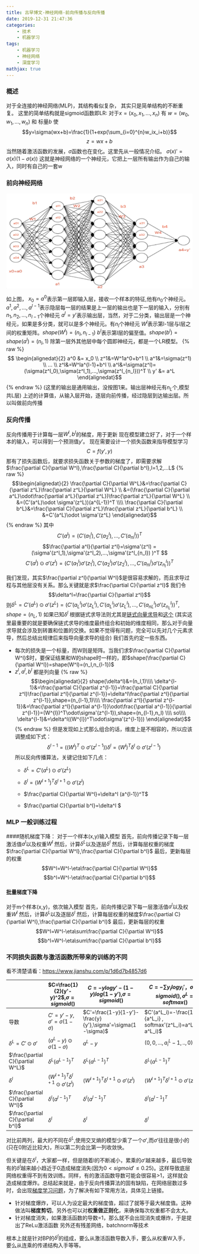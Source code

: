 ```yaml
---
title: 古早博文-神经网络-前向传播与反向传播
date: 2019-12-31 21:47:36
categories: 
    - 技术
    - 机器学习
tags:
    - 机器学习
    - 神经网络
    - 深度学习
mathjax: true
---
```

### 概述
对于全连接的神经网络(MLP)，其结构看似复杂， 其实只是简单结构的不断重复。
这里的简单结构就是sigmoid函数即LR:
对于$x=(x_0,x_1,...,x_n)$ 有 $w=(w_0,w_1,...,w_n)$ 和 标量$b$ 使$$y=\sigma(wx+b)=\frac{1}{1+exp(\sum_{i=0}^{n}w_ix_i+b)}$$
$$z=wx+b$$
当然随着激活函数的发展，$\sigma$函数也在变化。这里先从一般情况介绍。
$\sigma(x)'=\sigma(x)(1-\sigma(x))$
这就是神经网络的一个神经元，它把上一层所有输出作为自己的输入，同时有自己的一套w

### 前向神经网络  
<!-- ![图1:简单神经网络](/image/image-network1.png) -->
<img src="/image/image-network1.png" width=512 height=256 />

如上图，
$x_0=a^0$表示第一层即输入层，接收一个样本的特征,他有$n_0$个神经元。
$a^1,a^2,...,a^{l-1}$表示隐层每一层的结果是上一层的输出也是下一层的输入，分别有$n_1,n_2,...,n_{l-1}$个神经元
$a^l=y'$表示输出层，当然，对于二分类，输出层是一个神经元，如果是多分类，就可以是多个神经元。有$n_l$个神经元
$W^l$表示第l-1层与l层之间的权重矩阵。$shape(W^l)=(n_l,n_{l-1})$
$b^l$表示第l层的偏至值。$shape(b^l)=shape(a^l)=(n_l,1)$
除第一层外其他层中每个圆即神经元，都是一个LR模型。
{% raw %}
$$
\begin{alignedat}{2}
a^0 &= x_0 \\
z^1&=W^1a^0+b^1 \\
a^1&=\sigma(z^1) \\
... \\
z^l&=W^la^{l-1}+b^l \\
a^l&=\sigma(z^l)=(\sigma(z^l_0),\sigma(z^l_1),...,\sigma(z^l_{n_l}))^T \\
y' &= a^L
\end{alignedat}$$
{% endraw %}
(这里的输出是通用输出，没按图1来。输出层神经元有$n_L$个,模型共L层)
上述的计算值，从输入层开始，逐层向前传播，经过隐层到达输出层。所以叫做前向传播


### 反向传播
反向传播用于计算每一层$W^l,b^l$的梯度，用于更新
现在模型建立好了，对于一个样本的输入，可以得到一个预测值$y'$。
现在需要设计一个损失函数来指导模型学习
$$C=f(y',y)$$
那有了损失函数后，就要求损失函数关于参数的梯度了，即需要求解
$\frac{\partial C}{\partial W^l},\frac{\partial C}{\partial b^l},l=1,2,...L$ 
{% raw %}
$$\begin{alignedat}{2}
\frac{\partial C}{\partial W^L}&=\frac{\partial C}{\partial z^L}\frac{\partial z^L}{\partial W^L} \\
&=(\frac{\partial C}{\partial a^L}\odot\frac{\partial a^L}{\partial z^L})\frac{\partial z^L}{\partial W^L} \\
&=(C'(a^L)\odot \sigma'(z^L))(a^{L-1})^T \\\\
\frac{\partial C}{\partial b^L}&=\frac{\partial C}{\partial z^L}\frac{\partial z^L}{\partial b^L} \\
&=C'(a^L)\odot \sigma'(z^L)
\end{alignedat}$$
{% endraw %}
其中
$$C'(a^l)=(C'(a^l_1),C'(a^l_2),...,C'(a^l_{nl}))^T$$
$$\frac{\partial a^l}{\partial z^l}=\sigma'(z^l) =(\sigma'(z^l_1),\sigma'(z^l_2),...,\sigma'(z^l_{n_l}) )^T $$
$$C'(a^l)\odot \sigma'(z^l)=(C'(a^l_1)\sigma'(z^l_1),C'(a^l_2)\sigma'(z^l_2),...,C'(a^l_{nl})\sigma'(z^l_{n_l}) )^T$$

我们发现，其实$\frac{\partial z^l}{\partial W^l}$是很容易求解的，而且求导过程与其他层没有关系。那么关键就是求$\frac{\partial C}{\partial z^l}$
我们令$$\delta^l=\frac{\partial C}{\partial z^l}$$
则$\delta^L=C'(a^L)\odot \sigma'(z^L)=(C'(a^l_L)\sigma'(z^l_L),C'(a^l_L)\sigma'(z^l_L),...,C'(a^l_{nL})\sigma'(z^l_{n_L}) )^T, shape=(n_L,1)$
如果已知$\delta^l$ 根据链式求导法则尤其是[链式向量求导](https://www.cnblogs.com/pinard/p/10825264.html)和[这个](https://blog.csdn.net/daaikuaichuan/article/details/80620518) (其实这里最重要的就是要确保链式求导的维度最终组合和初始的维度相同，那么对于向量求导就会涉及到转置和位置的交换。如果不觉得有问题，完全可以先对几个元素求导，然后总结出规律后来指导向量求导的组合)
我们首先约定一些东西。
* 每次的损失是一个标量，而W则是矩阵。当我们求$\frac{\partial C}{\partial W^l}$时，要保证结果和W的shape时一样的，即$shape(\frac{\partial C}{\partial W^l})=shape(W^l)=(n_l,n_{l-1})$
* $z^l,a^l,b^l$ 都是列向量
{% raw %}
$$\begin{alignedat}{2}
shape(\delta^l)&=(n_l,1)\\\\
\delta^{l-1}&=\frac{\partial C}{\partial z^{l-1}}=\frac{\partial C}{\partial z^l}\frac{\partial z^l}{\partial z^{l-1}}=\delta^l\frac{\partial z^l}{\partial z^{l-1}},shape=(n_{l-1},1)\\\\
\frac{\partial z^l}{\partial z^{l-1}}&=\frac{\partial z^l}{\partial a^{l-1}}\odot\frac{\partial a^{l-1}}{\partial z^{l-1}}=(W^{l})^T\odot\sigma'(z^{l-1}),shape=(n_{l-1},n_l) \\\\
so\\\\
\delta^{l-1}&=\delta^l((W^{l})^T\odot\sigma'(z^{l-1}))
\end{alignedat}$$
{% endraw %}
但是发现如上式那么组合的话，维度上是不相容的，所以应该调整成如下式：
$$\delta^{l-1}=((W^{l})^T\odot\sigma'(z^{l-1}))\delta^l=(W^{l})^T\delta^l\odot\sigma'(z^{l-1})$$
所以反向传播算法，关键记住如下几点：
  * $\delta^L=C'(a^L)\odot\sigma'(z^L)$
  * $\delta^l=(W^{l+1})^T\delta^{l+1}\odot\sigma'(z^l)$
  * $\frac{\partial C}{\partial W^l}=\delta^l (a^{l-1})^T$

  * $\frac{\partial C}{\partial b^l}=\delta^l $

### MLP 一般训练过程
####随机梯度下降：
对于一个样本(x,y)输入模型
首先，前向传播记录下每一层激活值$a^l$以及权重$W^l$
然后，计算$\delta^L$以及逐层$\delta^l$
然后，计算每层权重的梯度$\frac{\partial C}{\partial W^l},\frac{\partial C}{\partial b^l}$
最后，更新每层的权重
$$W^l=W^l-\eta\frac{\partial C}{\partial W^l}$$
$$b^l=W^l-\eta\frac{\partial C}{\partial b^l}$$

#### 批量梯度下降
对于m个样本(x,y)，依次输入模型
首先，前向传播记录下每一层激活值$a^l$以及权重$W^l$
然后，计算$\delta^L$以及逐层$\delta^l$
然后，计算每层权重的梯度$\frac{\partial C}{\partial W^l},\frac{\partial C}{\partial b^l}$
最后，更新每层的权重
$$W^l=W^l-\eta\sum\frac{\partial C}{\partial W^l}$$
$$b^l=W^l-\eta\sum\frac{\partial C}{\partial b^l}$$

### 不同损失函数与激活函数所带来的训练的不同
看不清楚请看：https://www.jianshu.com/p/1d6d7b4857d6

||$C=\frac{1}{2}(y'-y)^2$,$\sigma=sigmoid()$| $C=-ylogy'-(1-y)log(1-y')$,$\sigma=sigmoid()$|$C=-\sum y_ilogy_i'$，$\sigma^l=sigmoid(),\sigma^L=softmax()$|
|-|-|-|-|
|导数|$C'=y'-y,\sigma'=\sigma(1-\sigma)$|$C'=\frac{1-y}{1-y'}-\frac{y}{y'},\sigma'=\sigma(1-\sigma)$|$C'(a^L_i)=-\frac{1}{a^L_i} , softmax'(z^L_i)=a^L_i(1-a^L_i)$|
|$\delta^L=C'\odot\sigma'$|$(a^L-y)\odot\sigma(1-\sigma)$|$a^L-y$|$(0,0,...,a^L_i-1,..,0)^T$|
|$\frac{\partial C}{\partial W^L}$|$\delta^L(a^{L-1})^T$|$\delta^L(a^{L-1})^T$|$\delta^L(a^{L-1})^T$|
|$\delta^l$|$(W^{l+1})^T\delta^{l+1}\odot\sigma'(z^l)$|$(W^{l+1})^T\delta^{l+1}\odot\sigma'(z^l)$|$(W^{l+1})^T\delta^{l+1}\odot\sigma'(z^l)$|
|$\frac{\partial C}{\partial W^l}$|$\delta^l(a^{l-1})^T$|$\delta^l(a^{l-1})^T$|$\delta^l(a^{l-1})^T$|
|$\frac{\partial C}{\partial b^l}$|$\delta^l$|$\delta^l$|$\delta^l$|

对比前两列，最大的不同在$\delta^L$,使用交叉熵的模型少乘了一个$\sigma'$,而$\sigma'$往往是很小的(只在0附近比较大)，所以第二列会比第一列收敛快。

但关键是在$\delta^l$，大家都一样，但是随着l的不断减小，累乘的$\sigma'$越来越多，最后导致有的$\delta^l$越来越小趋近于0造成梯度消失(因为$0<sigmoid'\le0.25$)。这样导致底层网络权重得不到有效训练。同样，有的激活函数导数可能会很容易>1，这样就会造成梯度爆炸。总结起来就是，由于反向传播算法的固有缺陷，在网络层数过多时，会出现[梯度学习问题](https://blog.csdn.net/qq_25737169/article/details/78847691)，为了解决有如下常用方法，具体见上链接。
* 针对梯度爆炸，可以人为设定最大的梯度值，超过了就等于最大梯度值。这种做法叫**梯度剪切**。另外也可以对**权重做正则化**，来确保每次权重都不会太大。
* 针对梯度消失，如果激活函数的导数=1，那么就不会出现消失或爆炸，于是提出了ReLu激活函数
另外还有残差网络，batchnorm等技术

根本上就是针对BP的$\delta^l$的组成，要么从激活函数导数入手，要么从权重W入手，要么从连乘的传递结构入手等等。